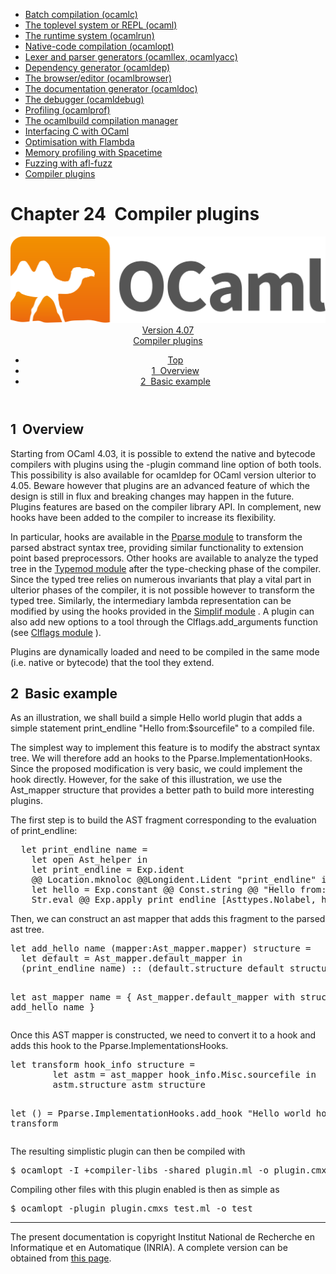 <!-- ((! set title Manual !)) ((! set documentation !)) ((! set manual !)) ((! set nobreadcrumb !)) -->
<div class="manual content"><ul class="part_menu"><li><a href="comp.html">Batch compilation (ocamlc)</a></li><li><a href="toplevel.html">The toplevel system or REPL (ocaml)</a></li><li><a href="runtime.html">The runtime system (ocamlrun)</a></li><li><a href="native.html">Native-code compilation (ocamlopt)</a></li><li><a href="lexyacc.html">Lexer and parser generators (ocamllex, ocamlyacc)</a></li><li><a href="depend.html">Dependency generator (ocamldep)</a></li><li><a href="browser.html">The browser/editor (ocamlbrowser)</a></li><li><a href="ocamldoc.html">The documentation generator (ocamldoc)</a></li><li><a href="debugger.html">The debugger (ocamldebug)</a></li><li><a href="profil.html">Profiling (ocamlprof)</a></li><li><a href="manual033.html">The ocamlbuild compilation manager</a></li><li><a href="intfc.html">Interfacing C with OCaml</a></li><li><a href="flambda.html">Optimisation with Flambda</a></li><li><a href="spacetime.html">Memory profiling with Spacetime</a></li><li><a href="afl-fuzz.html">Fuzzing with afl-fuzz</a></li><li class="active"><a href="plugins.html">Compiler plugins</a></li></ul>




<h1 class="chapter" id="c:plugins"><span>Chapter 24</span>&nbsp;&nbsp;Compiler plugins</h1>
<header><nav class="toc brand"><a class="brand" href="https://ocaml.org/"><img src="colour-logo-gray.svg" class="svg" alt="OCaml"></a></nav><nav class="toc"><div class="toc_version"><a href="/docs" id="version-select">Version 4.07</a></div><div class="toc_title"><a href="#">Compiler plugins</a></div><ul><li class="top"><a href="#">Top</a></li>
<li><a href="plugins.html#sec548">1&nbsp;&nbsp;Overview</a>
</li><li><a href="plugins.html#sec549">2&nbsp;&nbsp;Basic example</a>
</li></ul></nav></header>

<h2 class="section" id="sec548">1&nbsp;&nbsp;Overview</h2>
<p>Starting from OCaml 4.03, it is possible to extend the native and bytecode compilers
with plugins using the <span class="c003">-plugin</span> command line option of both tools.
This possibility is also available for <span class="c003">ocamldep</span> for OCaml version ulterior to 4.05.
Beware however that plugins are an advanced feature of which the design
is still in flux and breaking changes may happen in the future. Plugins features
are based on the compiler library API. In complement, new hooks have been added to
the compiler to increase its flexibility.</p><p>In particular, hooks are available in the
<a href="../../api/4.07/Pparse.html"><span class="c003">Pparse</span> module</a>
to transform the parsed abstract syntax tree, providing similar functionality
to extension point based preprocessors.
Other hooks are available to analyze the typed tree in the
<a href="../../api/4.07/Typemod.html"><span class="c003">Typemod</span> module</a>
after the type-checking phase of the compiler. Since the typed tree relies
on numerous invariants that play a vital part in ulterior phases of the
compiler, it is not possible however to transform the typed tree.
Similarly, the intermediary lambda representation can be modified by using the
hooks provided in the
<a href="../../api/4.07/Simplif.html"><span class="c003">Simplif</span> module</a>
.
A plugin can also add new options to a tool through the
<span class="c003">Clflags.add_arguments</span> function (see
<a href="../../api/4.07/Clflags.html"><span class="c003">Clflags</span> module</a>
).</p><p>Plugins are dynamically loaded and need to be compiled in the same mode (i.e.
native or bytecode) that the tool they extend.</p>
<h2 class="section" id="sec549">2&nbsp;&nbsp;Basic example</h2>
<p>As an illustration, we shall build a simple <span class="c003">Hello world</span> plugin that adds
a simple statement <span class="c003">print_endline "Hello from:$sourcefile"</span> to a compiled file.</p><p>The simplest way to implement this feature is to modify the abstract syntax
tree. We will therefore add an hooks to the <span class="c003">Pparse.ImplementationHooks</span>.
Since the proposed modification is very basic, we could implement the hook
directly. However, for the sake of this illustration, we use the <span class="c003">Ast_mapper</span>
structure that provides a better path to build more interesting plugins.</p><p>The first step is to build the AST fragment corresponding to the
evaluation of <span class="c003">print_endline</span>:
</p><pre>  let print_endline name =
    let open Ast_helper in
    let print_endline = Exp.ident
    @@ Location.mknoloc @@Longident.Lident "print_endline" in
    let hello = Exp.constant @@ Const.string @@ "Hello from: " ^ name in
    Str.eval @@ Exp.apply print_endline [Asttypes.Nolabel, hello]
</pre><p>Then, we can construct an ast mapper that adds this fragment to the parsed
ast tree.
</p><pre>let add_hello name (mapper:Ast_mapper.mapper) structure =
  let default = Ast_mapper.default_mapper in
  (print_endline name) :: (default.structure default structure)

let ast_mapper name =
  { Ast_mapper.default_mapper with structure = add_hello name }
</pre><p>Once this AST mapper is constructed, we need to convert it to a hook and adds this
hook to the <span class="c003">Pparse.ImplementationsHooks</span>.
</p><pre>let transform hook_info structure =
        let astm = ast_mapper hook_info.Misc.sourcefile in
        astm.structure astm structure

let () = Pparse.ImplementationHooks.add_hook "Hello world hook" transform
</pre><p>The resulting simplistic plugin can then be compiled with
</p><pre>$ ocamlopt -I +compiler-libs -shared plugin.ml -o plugin.cmxs
</pre><p>Compiling other files with this plugin enabled is then as simple as
</p><pre>$ ocamlopt -plugin plugin.cmxs test.ml -o test
</pre>
<hr>





<div class="copyright">The present documentation is copyright Institut National de Recherche en Informatique et en Automatique (INRIA). A complete version can be obtained from <a href="http://caml.inria.fr/pub/docs/manual-ocaml/">this page</a>.</div></div>